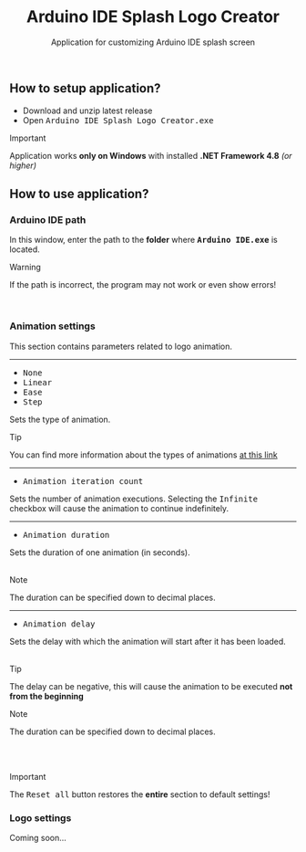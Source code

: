 <h1 align="center"> Arduino IDE Splash Logo Creator </h1>
<p align="center">Application for customizing Arduino IDE splash screen</p>
<br>

## How to setup application?

<ul>
  <li>Download and unzip latest release</li>
  <li>Open <tt>Arduino IDE Splash Logo Creator.exe</tt></li>
</ul>

  > [!IMPORTANT]
  > Application works **only on Windows** with installed **.NET Framework 4.8** _(or higher)_

## How to use application?

### Arduino IDE path
In this window, enter the path to the **folder** where **<tt>Arduino IDE.exe</tt>** is located. 

  > [!WARNING]
  > If the path is incorrect, the program may not work or even show errors!

<br>

### Animation settings
This section contains parameters related to logo animation. <br><hr>
<ul>
  <li><tt>None</tt></li>
  <li><tt>Linear</tt></li>
  <li><tt>Ease</tt></li>
  <li><tt>Step</tt></li>
</ul>

Sets the type of animation.
<br>

  > [!TIP]
  > You can find more information about the types of animations <a href="https://developer.mozilla.org/en-US/docs/Web/CSS/animation-timing-function#values" target="_blank">at this link</a>

<hr>
<ul><li><tt>Animation iteration count</tt></li></ul>
Sets the number of animation executions. Selecting the <tt>Infinite</tt> <br>checkbox will cause the animation to continue indefinitely.
<br><hr>

<ul><li><tt>Animation duration</tt></li></ul>
Sets the duration of one animation (in seconds).
<br><br>

> [!NOTE]  
> The duration can be specified down to decimal places.

<hr>
<ul><li><tt>Animation delay</tt></li></ul>
Sets the delay with which the animation will start after it has been loaded.
<br><br>

> [!TIP]
> The delay can be negative, this will cause the animation to be executed ****not from the beginning****

> [!NOTE]  
> The duration can be specified down to decimal places.

<br><br>

> [!IMPORTANT]
> The <tt>Reset all</tt> button restores the ****entire**** section to default settings!

### Logo settings

Coming soon...
